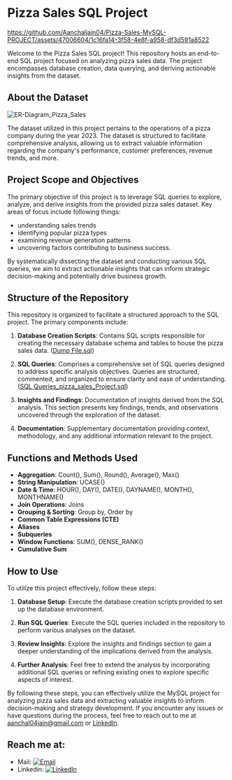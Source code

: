 # Pizza Sales SQL Project





https://github.com/Aanchaljain04/Pizza-Sales-MySQL-PROJECT/assets/47006604/1c16fa14-3f58-4e8f-a958-df3d591a8522




Welcome to the Pizza Sales SQL project! This repository hosts an end-to-end SQL project focused on analyzing pizza sales data. The project encompasses database creation, data querying, and deriving actionable insights from the dataset.

## About the Dataset
![ER-Diagram_Pizza_Sales](https://github.com/Aanchaljain04/Pizza-Sales-SQL-PROJECT/assets/47006604/4df19ee3-bafe-4e71-993a-bba956c13a0b)

The dataset utilized in this project pertains to the operations of a pizza company during the year 2023. The dataset is structured to facilitate comprehensive analysis, allowing us to extract valuable information regarding the company's performance, customer preferences, revenue trends, and more.

## Project Scope and Objectives

The primary objective of this project is to leverage SQL queries to explore, analyze, and derive insights from the provided pizza sales dataset. 
Key areas of focus include following things: 
- understanding sales trends
- identifying popular pizza types
- examining revenue generation patterns
- uncovering factors contributing to business success.
  
By systematically dissecting the dataset and conducting various SQL queries, we aim to extract actionable insights that can inform strategic decision-making and potentially drive business growth.

## Structure of the Repository

This repository is organized to facilitate a structured approach to the SQL project. The primary components include:

1. **Database Creation Scripts**: Contains SQL scripts responsible for creating the necessary database schema and tables to house the pizza sales data. ([Dump File.sql](https://github.com/Aanchaljain04/Pizza-Sales-SQL-PROJECT/blob/main/Dump%20File.sql))

2. **SQL Queries**: Comprises a comprehensive set of SQL queries designed to address specific analysis objectives. Queries are structured, commented, and organized to ensure clarity and ease of understanding. ([SQL Queries_pizza_sales_Project.sql](https://github.com/Aanchaljain04/Pizza-Sales-SQL-PROJECT/blob/main/SQL_Queries_pizza_sales_Project.sql))

3. **Insights and Findings**: Documentation of insights derived from the SQL analysis. This section presents key findings, trends, and observations uncovered through the exploration of the dataset.

4. **Documentation**: Supplementary documentation providing context, methodology, and any additional information relevant to the project.

## Functions and Methods Used

- **Aggregation**: Count(), Sum(), Round(), Average(), Max()
- **String Manipulation**: UCASE()
- **Date & Time**: HOUR(), DAY(), DATE(), DAYNAME(), MONTH(), MONTHNAME()
- **Join Operations**: Joins
- **Grouping & Sorting**: Group by, Order by
- **Common Table Expressions (CTE)**
- **Aliases**
- **Subqueries**
- **Window Functions**: SUM(), DENSE_RANK()
- **Cumulative Sum**

## How to Use

To utilize this project effectively, follow these steps:

1. **Database Setup**: Execute the database creation scripts provided to set up the database environment.

2. **Run SQL Queries**: Execute the SQL queries included in the repository to perform various analyses on the dataset.

3. **Review Insights**: Explore the insights and findings section to gain a deeper understanding of the implications derived from the analysis.

4. **Further Analysis**: Feel free to extend the analysis by incorporating additional SQL queries or refining existing ones to explore specific aspects of interest.

By following these steps, you can effectively utilize the MySQL project for analyzing pizza sales data and extracting valuable insights to inform decision-making and strategy development. If you encounter any issues or have questions during the process, feel free to reach out to me at aanchal04jain@gmail.com or [LinkedIn](https://www.linkedin.com/in/aanchal-jain-38a800180/).

## Reach me at:

- Mail: [![Email](https://img.shields.io/badge/Email-Aanchal04jain%40gmail.com-red)](mailto:Aanchal04jain@gmail.com)
- Linkedin: [![LinkedIn](https://img.shields.io/badge/LinkedIn-Aanchal%20Jain-blue)](https://www.linkedin.com/in/aanchal-jain-38a800180/)
